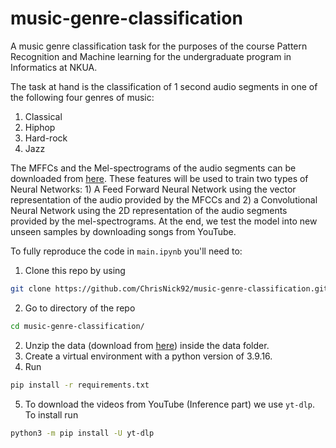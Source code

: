 # music-genre-classification
A music genre classification task for the purposes of the course Pattern Recognition and Machine learning for the undergraduate program in Informatics at NKUA.

The task at hand is the classification of 1 second audio segments in one of the following four genres of music:

1. Classical
2. Hiphop
3. Hard-rock
4. Jazz

The MFFCs and the Mel-spectrograms of the audio segments can be downloaded from <a href="https://drive.google.com/drive/folders/1C8NNqWJspGxMpuSYv9NbTT6T0bPk3z5k">here</a>. These features will be used to train two types of Neural Networks: 1) A Feed Forward Neural Network using the vector representation of the audio provided by the MFCCs and 2) a Convolutional Neural Network using the 2D representation of the audio segments provided by the mel-spectrograms. At the end, we test the model into new unseen samples by downloading songs from YouTube.

To fully reproduce the code in `main.ipynb` you'll need to:

1. Clone this repo by using 

```bash 
git clone https://github.com/ChrisNick92/music-genre-classification.git 

```
2. Go to directory of the repo
```bash
cd music-genre-classification/
```
2. Unzip the data (download from <a href="https://drive.google.com/drive/folders/1C8NNqWJspGxMpuSYv9NbTT6T0bPk3z5k">here</a>) inside the data folder.
3. Create a virtual environment with a python version of 3.9.16.
4. Run 

```bash 
pip install -r requirements.txt

```

5. To download the videos from YouTube (Inference part) we use `yt-dlp`. To install run
```bash
python3 -m pip install -U yt-dlp
```